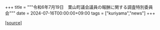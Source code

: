 +++
title = """令和6年7月19日　栗山町議会議員の報酬に関する調査特別委員会"""
date = 2024-07-16T00:00:00+09:00
tags = ["kuriyama","news"]
+++


[[source]](https://www.town.kuriyama.hokkaido.jp/site/gikai/28169.html)
